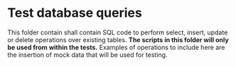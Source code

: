 # Test database queries

This folder contain shall contain SQL code to perform select, insert, update or delete operations over existing tables. **The scripts in this folder will only be used from within the tests.** Examples of operations to include here are the insertion of mock data that will be used for testing.
